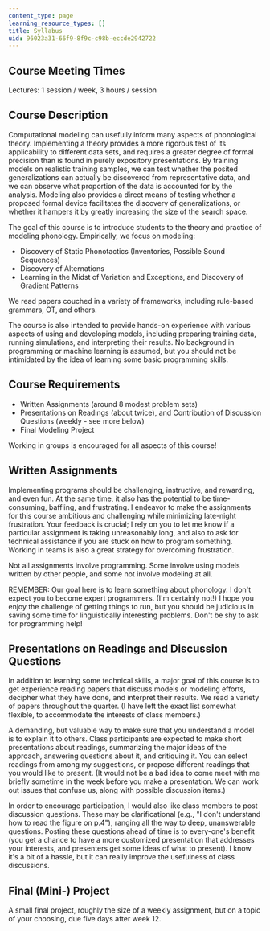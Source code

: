 ```yaml
---
content_type: page
learning_resource_types: []
title: Syllabus
uid: 96023a31-66f9-8f9c-c98b-eccde2942722
---
```


Course Meeting Times
--------------------

Lectures: 1 session / week, 3 hours / session

Course Description
------------------

Computational modeling can usefully inform many aspects of phonological theory. Implementing a theory provides a more rigorous test of its applicability to different data sets, and requires a greater degree of formal precision than is found in purely expository presentations. By training models on realistic training samples, we can test whether the posited generalizations can actually be discovered from representative data, and we can observe what proportion of the data is accounted for by the analysis. Modeling also provides a direct means of testing whether a proposed formal device facilitates the discovery of generalizations, or whether it hampers it by greatly increasing the size of the search space.

The goal of this course is to introduce students to the theory and practice of modeling phonology. Empirically, we focus on modeling:

*   Discovery of Static Phonotactics (Inventories, Possible Sound Sequences)
*   Discovery of Alternations
*   Learning in the Midst of Variation and Exceptions, and Discovery of Gradient Patterns

We read papers couched in a variety of frameworks, including rule-based grammars, OT, and others.

The course is also intended to provide hands-on experience with various aspects of using and developing models, including preparing training data, running simulations, and interpreting their results. No background in programming or machine learning is assumed, but you should not be intimidated by the idea of learning some basic programming skills.

Course Requirements
-------------------

*   Written Assignments (around 8 modest problem sets)
*   Presentations on Readings (about twice), and Contribution of Discussion Questions (weekly - see more below)
*   Final Modeling Project

Working in groups is encouraged for all aspects of this course!

Written Assignments
-------------------

Implementing programs should be challenging, instructive, and rewarding, and even fun. At the same time, it also has the potential to be time-consuming, baffling, and frustrating. I endeavor to make the assignments for this course ambitious and challenging while minimizing late-night frustration. Your feedback is crucial; I rely on you to let me know if a particular assignment is taking unreasonably long, and also to ask for technical assistance if you are stuck on how to program something. Working in teams is also a great strategy for overcoming frustration.

Not all assignments involve programming. Some involve using models written by other people, and some not involve modeling at all.

REMEMBER: Our goal here is to learn something about phonology. I don't expect you to become expert programmers. (I'm certainly not!) I hope you enjoy the challenge of getting things to run, but you should be judicious in saving some time for linguistically interesting problems. Don't be shy to ask for programming help!

Presentations on Readings and Discussion Questions
--------------------------------------------------

In addition to learning some technical skills, a major goal of this course is to get experience reading papers that discuss models or modeling efforts, decipher what they have done, and interpret their results. We read a variety of papers throughout the quarter. (I have left the exact list somewhat flexible, to accommodate the interests of class members.)

A demanding, but valuable way to make sure that you understand a model is to explain it to others. Class participants are expected to make short presentations about readings, summarizing the major ideas of the approach, answering questions about it, and critiquing it. You can select readings from among my suggestions, or propose different readings that you would like to present. (It would not be a bad idea to come meet with me briefly sometime in the week before you make a presentation. We can work out issues that confuse us, along with possible discussion items.)

In order to encourage participation, I would also like class members to post discussion questions. These may be clarificational (e.g., "I don't understand how to read the figure on p.4"), ranging all the way to deep, unanswerable questions. Posting these questions ahead of time is to every-one's benefit (you get a chance to have a more customized presentation that addresses your interests, and presenters get some ideas of what to present). I know it's a bit of a hassle, but it can really improve the usefulness of class discussions.

Final (Mini-) Project
---------------------

A small final project, roughly the size of a weekly assignment, but on a topic of your choosing, due five days after week 12.